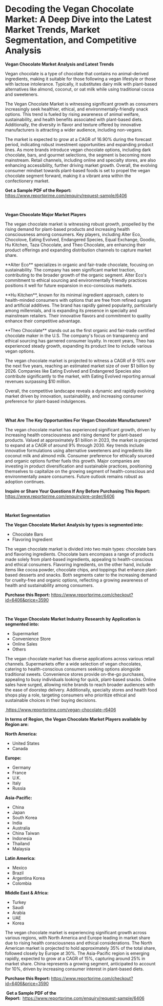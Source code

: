 <p><h1>Decoding the Vegan Chocolate Market: A Deep Dive into the Latest Market Trends, Market Segmentation, and Competitive Analysis</h1></p><p><strong>Vegan Chocolate Market Analysis and Latest Trends</strong></p>
<p><p>Vegan chocolate is a type of chocolate that contains no animal-derived ingredients, making it suitable for those following a vegan lifestyle or those with lactose intolerance. Typically, it substitutes dairy milk with plant-based alternatives like almond, coconut, or oat milk while using traditional cocoa and sweeteners. </p><p>The Vegan Chocolate Market is witnessing significant growth as consumers increasingly seek healthier, ethical, and environmentally-friendly snack options. This trend is fueled by rising awareness of animal welfare, sustainability, and health benefits associated with plant-based diets. Additionally, the diversity in flavor and texture offered by innovative manufacturers is attracting a wider audience, including non-vegans.</p><p>The market is expected to grow at a CAGR of 16.90% during the forecast period, indicating robust investment opportunities and expanding product lines. As more brands introduce vegan chocolate options, including dark chocolate, bars, and gourmet selections, the segment is becoming more mainstream. Retail channels, including online and specialty stores, are also enhancing accessibility, further driving market growth. Overall, the evolving consumer mindset towards plant-based foods is set to propel the vegan chocolate segment forward, making it a vibrant area within the confectionery market.</p></p>
<p><strong>Get a Sample PDF of the Report:&nbsp;</strong> <a href="https://www.reportprime.com/enquiry/request-sample/6406?utm_campaign=4656&utm_medium=2&utm_source=Github&utm_content=ia&utm_term=15052025&utm_id=vegan-chocolate">https://www.reportprime.com/enquiry/request-sample/6406</a></p>
<p>&nbsp;</p>
<p><strong>Vegan Chocolate Major Market Players</strong></p>
<p><p>The vegan chocolate market is witnessing robust growth, propelled by the rising demand for plant-based products and increasing health consciousness among consumers. Key players, including Alter Eco, Chocolove, Eating Evolved, Endangered Species, Equal Exchange, Goodio, Hu Kitchen, Taza Chocolate, and Theo Chocolate, are enhancing their product offerings and expanding distribution channels to capture market share.</p><p>**Alter Eco** specializes in organic and fair-trade chocolate, focusing on sustainability. The company has seen significant market traction, contributing to the broader growth of the organic segment. Alter Eco's commitment to ethical sourcing and environmentally friendly practices positions it well for future expansion in eco-conscious markets.</p><p>**Hu Kitchen**, known for its minimal ingredient approach, caters to health-minded consumers with options that are free from refined sugars and artificial additives. The brand has rapidly gained popularity, particularly among millennials, and is expanding its presence in specialty and mainstream retailers. Their innovative flavors and commitment to quality enhance their competitive advantage.</p><p>**Theo Chocolate** stands out as the first organic and fair-trade certified chocolate maker in the U.S. The company's focus on transparency and ethical sourcing has garnered consumer loyalty. In recent years, Theo has experienced steady growth, expanding its product line to include various vegan options.</p><p>The vegan chocolate market is projected to witness a CAGR of 8-10% over the next five years, reaching an estimated market size of over $1 billion by 2026. Companies like Eating Evolved and Endangered Species also contribute significantly to the market, with Eating Evolved reporting annual revenues surpassing $10 million.</p><p>Overall, the competitive landscape reveals a dynamic and rapidly evolving market driven by innovation, sustainability, and increasing consumer preference for plant-based indulgences.</p></p>
<p>&nbsp;</p>
<p><strong>What Are The Key Opportunities For Vegan Chocolate Manufacturers?</strong></p>
<p><p>The vegan chocolate market has experienced significant growth, driven by increasing health consciousness and rising demand for plant-based products. Valued at approximately $1 billion in 2023, the market is projected to expand at a CAGR of around 9% through 2030. Key trends include innovative formulations using alternative sweeteners and ingredients like coconut milk and almond milk. Consumer preference for ethically sourced and organic options further fuels this growth. Major companies are investing in product diversification and sustainable practices, positioning themselves to capitalize on the growing segment of health-conscious and environmentally aware consumers. Future outlook remains robust as adoption continues.</p></p>
<p><strong>Inquire or Share Your Questions If Any Before Purchasing This Report:</strong> <a href="https://www.reportprime.com/enquiry/pre-order/6406?utm_campaign=4656&utm_medium=2&utm_source=Github&utm_content=ia&utm_term=15052025&utm_id=vegan-chocolate">https://www.reportprime.com/enquiry/pre-order/6406</a></p>
<p>&nbsp;</p>
<p><strong>Market Segmentation</strong></p>
<p><strong>The Vegan Chocolate Market Analysis by types is segmented into:</strong></p>
<p><ul><li>Chocolate Bars</li><li>Flavoring Ingredient</li></ul></p>
<p><p>The vegan chocolate market is divided into two main types: chocolate bars and flavoring ingredients. Chocolate bars encompass a range of products made solely from plant-based ingredients, appealing to health-conscious and ethical consumers. Flavoring ingredients, on the other hand, include items like cocoa powder, chocolate chips, and toppings that enhance plant-based desserts and snacks. Both segments cater to the increasing demand for cruelty-free and organic options, reflecting a growing awareness of health and sustainability among consumers.</p></p>
<p><strong>Purchase this Report:&nbsp;</strong><a href="https://www.reportprime.com/checkout?id=6406&price=3590&utm_campaign=4656&utm_medium=2&utm_source=Github&utm_content=ia&utm_term=15052025&utm_id=vegan-chocolate">https://www.reportprime.com/checkout?id=6406&price=3590</a></p>
<p>&nbsp;</p>
<p><strong>The Vegan Chocolate Market Industry Research by Application is segmented into:</strong></p>
<p><ul><li>Supermarket</li><li>Convenience Store</li><li>Online Sales</li><li>Others</li></ul></p>
<p><p>The vegan chocolate market has diverse applications across various retail channels. Supermarkets offer a wide selection of vegan chocolates, catering to health-conscious consumers seeking options alongside traditional sweets. Convenience stores provide on-the-go purchases, appealing to busy individuals looking for quick, plant-based snacks. Online sales have surged, allowing niche brands to reach broader audiences with the ease of doorstep delivery. Additionally, specialty stores and health food shops play a role, targeting consumers who prioritize ethical and sustainable choices in their buying decisions.</p></p>
<p><a href="https://www.reportprime.com/vegan-chocolate-r6406?utm_campaign=4656&utm_medium=2&utm_source=Github&utm_content=ia&utm_term=15052025&utm_id=vegan-chocolate">&nbsp;https://www.reportprime.com/vegan-chocolate-r6406</a></p>
<p><strong>In terms of Region, the Vegan Chocolate Market Players available by Region are:</strong></p>
<p>
    <p> <strong> North America: </strong>
        <ul>
            <li>United States</li>
            <li>Canada</li>
        </ul>
        </p> 
    <p> <strong> Europe: </strong>
        <ul>
            <li>Germany</li>
            <li>France</li>
            <li>U.K.</li>
            <li>Italy</li>
            <li>Russia</li>
        </ul>
        </p> 
    <p> <strong> Asia-Pacific: </strong>
        <ul>
            <li>China</li>
            <li>Japan</li>
            <li>South Korea</li>
            <li>India</li>
            <li>Australia</li>
            <li>China Taiwan</li>
            <li>Indonesia</li>
            <li>Thailand</li>
            <li>Malaysia</li>
        </ul>
        </p> 
    <p> <strong> Latin America: </strong>
        <ul>
            <li>Mexico</li>
            <li>Brazil</li>
            <li>Argentina Korea</li>
            <li>Colombia</li>
        </ul>
        </p> 
    <p> <strong> Middle East & Africa: </strong>
        <ul>
            <li>Turkey</li>
            <li>Saudi</li>
            <li>Arabia</li>
            <li>UAE</li>
            <li>Korea</li>
        </ul>
    </p>
    </p>
<p><p>The vegan chocolate market is experiencing significant growth across various regions, with North America and Europe leading in market share due to rising health consciousness and ethical considerations. The North American market is projected to hold approximately 35% of the total share, followed closely by Europe at 30%. The Asia-Pacific region is emerging rapidly, expected to grow at a CAGR of 15%, capturing around 25% in market share. China represents a growing segment, anticipated to account for 10%, driven by increasing consumer interest in plant-based diets.</p></p>
<p><strong>Purchase this Report: </strong><a href="https://www.reportprime.com/checkout?id=6406&price=3590&utm_campaign=4656&utm_medium=2&utm_source=Github&utm_content=ia&utm_term=15052025&utm_id=vegan-chocolate">https://www.reportprime.com/checkout?id=6406&price=3590</a></p>
<p>&nbsp;<strong>Get a Sample PDF of the Report:&nbsp;&nbsp;</strong><a href="https://www.reportprime.com/enquiry/request-sample/6406?utm_campaign=4656&utm_medium=2&utm_source=Github&utm_content=ia&utm_term=15052025&utm_id=vegan-chocolate">https://www.reportprime.com/enquiry/request-sample/6406</a></p>
<p><strong></strong></p>
<p><p></p><p></p><p></p></p>